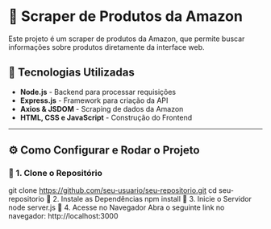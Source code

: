 # 🛒 Scraper de Produtos da Amazon

Este projeto é um scraper de produtos da Amazon, que permite buscar informações sobre produtos diretamente da interface web.

## 🚀 Tecnologias Utilizadas

- **Node.js** - Backend para processar requisições
- **Express.js** - Framework para criação da API
- **Axios & JSDOM** - Scraping de dados da Amazon
- **HTML, CSS e JavaScript** - Construção do Frontend

---

## ⚙️ Como Configurar e Rodar o Projeto

### 🔹 1. Clone o Repositório


git clone https://github.com/seu-usuario/seu-repositorio.git
cd seu-repositorio
🔹 2. Instale as Dependências
npm install
🔹 3. Inicie o Servidor
node server.js
🔹 4. Acesse no Navegador
Abra o seguinte link no navegador:
http://localhost:3000
